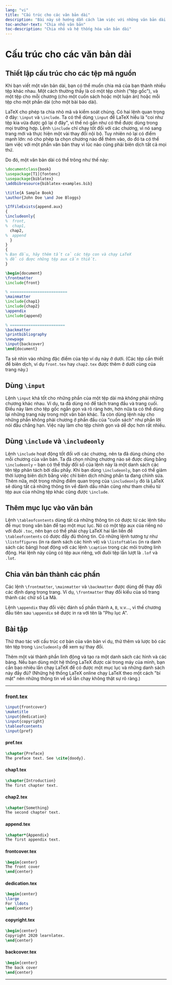 ```yaml
---
lang: "vi"
title: "Cấu trúc cho các văn bản dài"
description: "Bài này sẽ hướng dẫn cách làm việc với những văn bản dài: cách chia mã văn bản thành nhiều phần, làm việc trên từng phần và gộp các phần lại với nhau."
toc-anchor-text: "Chia nhỏ văn bản"
toc-description: "Chia nhỏ và hệ thống hóa văn bản dài"
---
```


# Cấu trúc cho các văn bản dài

<script>
preincludes = {
 "pre0": {
    "pre1": "front.tex",
    "pre2": "pref.tex",
    "pre3": "chap1.tex",
    "pre4": "chap2.tex",
    "pre5": "append.tex",
    "pre6": "frontcover.tex",
    "pre7": "dedication.tex",
    "pre8": "copyright.tex",
    "pre9": "backcover.tex",
   }
}
</script>

## Thiết lập cấu trúc cho các tệp mã nguồn

Khi bạn viết một văn bản dài, bạn có thể muốn chia mã của bạn thành nhiều tệp
khác nhau. Một cách thường thấy là có một tệp chính ("tệp gốc"), và một tệp cho
mỗi chương (cho một cuốn sách hoặc một luận án) hoặc mỗi tệp cho một phần dài
(cho một bài báo dài).

LaTeX cho phép ta chia nhỏ mã và kiểm soát chúng. Có hai lệnh quan trọng ở đây:
`\input` và `\include`. Ta có thể dùng `\input` để LaTeX hiểu là "coi như tệp
kia vừa được gõ lại ở đây", vì thế nó gần như có thể được dùng trong mọi trường
hợp. Lệnh `\include` chỉ chạy tốt đối với các chương, vì nó sang trang mới và
thực hiện một vài thay đổi nội bộ. Tuy nhiên nó lại có điểm mạnh lớn: nó cho
phép ta chọn chương nào để thêm vào, do đó ta có thể làm việc với một phần văn
bản thay vì lúc nào cũng phải biên dịch tất cả mọi thứ.

Do đó, một văn bản dài có thể trông như thế này:

<!-- pre0 {% raw %} -->
```latex
\documentclass{book}
\usepackage[T1]{fontenc}
\usepackage{biblatex}
\addbibresource{biblatex-examples.bib}

\title{A Sample Book}
\author{John Doe \and Joe Bloggs}

\IfFileExists{append.aux}
{
\includeonly{
%  front,
%  chap1,
  chap2,
%  append
  }
}
{
% Ban đầu, hãy thêm tất cả các tệp con và chạy LaTeX
% để có được những tệp aux cần thiết.
}

\begin{document}
\frontmatter
\include{front}

% =========================
\mainmatter
\include{chap1}
\include{chap2}
\appendix
\include{append}

% ========================
\backmatter
\printbibliography
\newpage
\input{backcover}
\end{document}
```
<!-- {% endraw %} -->

Ta sẽ nhìn vào những đặc điểm của tệp ví dụ này ở dưới. (Các tệp cần thiết để
biên dịch, ví dụ `front.tex` hay `chap2.tex` được thêm ở dưới cùng của trang
này.)

## Dùng `\input`

Lệnh `\input` khá tốt cho những phần của một tệp dài mà _không_ phải những
chương khác nhau. Ví dụ, ta đã dùng nó để tách trang đầu và trang cuối. Điều này
làm cho tệp gốc ngắn gọn và rõ ràng hơn, hơn nữa ta có thể dùng lại những trang
này trong một văn bản khác. Ta còn dùng lệnh này cho những phần không phải
chương ở phần đầu của "cuốn sách" như phần lời nói đầu chẳng hạn. Việc này làm
cho tệp chính gọn và dễ đọc hơn rất nhiều.

## Dùng `\include` và `\includeonly`

Lệnh `\include` hoạt động tốt đối với các chương, nên ta đã dùng chúng cho mỗi
chương của văn bản. Ta đã chọn những chương nào sẽ được dùng bằng `\includeonly`
&ndash; bạn có thể thấy đối số của lệnh này là một danh sách các tên tệp phân
tách bởi dấu phẩy. Khi bạn dùng `\includeonly`, bạn có thể giảm thời lượng biên
dịch bằng việc chỉ biên dịch những phần ta đang chỉnh sửa. Thêm nữa, một trong
những điểm quan trọng của `\includeonly` đó là LaTeX sẽ dùng tất cả những thông
tin về đánh dấu nhãn cũng như tham chiếu từ tệp aux của những tệp khác cũng được
`\include`.

## Thêm mục lục vào văn bản

Lệnh `\tableofcontents` dùng tất cả những thông tin có được từ các lệnh tiêu đề
mục trong văn bản để tạo một mục lục. Nó có một tệp aux của riêng nó với đuôi
`.toc`, nên bạn có thể phải chạy LaTeX hai lần liền để `\tableofcontents` có
được đầy đủ thông tin. Có những lệnh tương tự như `\listoffigures` (in ra danh
sách các hình vẽ) và `\listoftables` (in ra danh sách các bảng) hoạt động với
các lệnh `\caption` trong các môi trường linh động. Hai lệnh này cũng có tệp aux
riêng, với đuôi tệp lần lượt là `.lof` và `.lot`.

## Chia văn bản thành các phần

Các lệnh `\frontmatter`, `\mainmatter` và `\backmatter` được dùng để thay đổi
các định dạng trong trang. Ví dụ, `\frontmatter` thay đổi kiểu của số trang
thành các chữ số La Mã.

Lệnh `\appendix` thay đổi việc đánh số phần thành `A`, `B`, v.v..., vì thế
chương đầu tiên sau `\appendix` sẽ được in ra với tên là "Phụ lục A".

## Bài tập

Thử thao tác với cấu trúc cơ bản của văn bản ví dụ, thử thêm và lược bỏ các tên
tệp trong `\includeonly` để xem sự thay đổi.

Thêm một vài thành phần linh động và tạo ra một danh sách các hình và các bảng.
Nếu bạn dùng một hệ thống LaTeX được cài trong máy của mình, bạn cần bao nhiêu
lần chạy LaTeX để có được một mục lục và những danh sách này đầy đủ? (Những hệ
thống LaTeX online chạy LaTeX theo một cách "bí mật" nên những thông tin về số
lần chạy không thật sự rõ ràng.)

----

### front.tex
<!-- pre1 {% raw %} -->
```latex
\input{frontcover}
\maketitle
\input{dedication}
\input{copyright}
\tableofcontents
\input{pref}
```

#### pref.tex
<!-- pre2 {% raw %} -->
```latex
\chapter{Preface}
The preface text. See \cite{doody}.
```
<!-- {% endraw %} -->

#### chap1.tex
<!-- pre3 {% raw %} -->
```latex
\chapter{Introduction}
The first chapter text.
```
<!-- {% endraw %} -->

#### chap2.tex
<!-- pre4 {% raw %} -->
```latex
\chapter{Something}
The second chapter text.
```
<!-- {% endraw %} -->

####  append.tex
<!-- pre5 {% raw %} -->
```latex
\chapter*{Appendix}
The first appendix text.
```
<!-- {% endraw %} -->

#### frontcover.tex
<!-- pre6 {% raw %} -->
```latex
\begin{center}
The front cover
\end{center}
```
<!-- {% endraw %} -->

#### dedication.tex
<!-- pre7 {% raw %} -->
```latex
\begin{center}
\large
For \ldots
\end{center}
```
<!-- {% endraw %} -->

#### copyright.tex
<!-- pre8 {% raw %} -->
```latex
\begin{center}
Copyright 2020 learnlatex.
\end{center}
```
<!-- {% endraw %} -->

#### backcover.tex
<!-- pre9 {% raw %} -->
```latex
\begin{center}
The back cover
\end{center}
```
<!-- {% endraw %} -->

----
